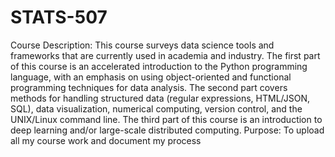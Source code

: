 # STATS-507
Course Description: This course surveys data science tools and frameworks that are currently used in academia and industry. The first part of this course is an accelerated introduction to the Python programming language, with an emphasis on using object-oriented and functional programming techniques for data analysis. The second part covers methods for handling structured data (regular expressions, HTML/JSON, SQL), data visualization, numerical computing, version control, and the UNIX/Linux command line. The third part of this course is an introduction to deep learning and/or large-scale distributed computing.
Purpose: To upload all my course work and document my process
